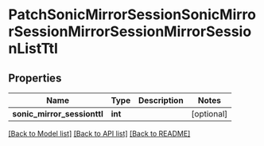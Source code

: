 # PatchSonicMirrorSessionSonicMirrorSessionMirrorSessionMirrorSessionListTtl

## Properties
Name | Type | Description | Notes
------------ | ------------- | ------------- | -------------
**sonic_mirror_sessionttl** | **int** |  | [optional] 

[[Back to Model list]](../README.md#documentation-for-models) [[Back to API list]](../README.md#documentation-for-api-endpoints) [[Back to README]](../README.md)



